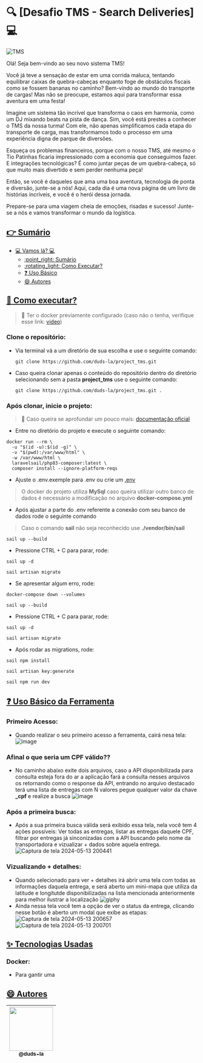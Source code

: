 # :mag: [Desafio TMS - Search Deliveries] :computer:

![TMS](https://joanini.com.br/wp-content/uploads/bfi_thumb/blog05_11-qe0fjed0ypf35ar3rlhlottwiwbmv676a68n4j0f54.png) 

Olá! Seja bem-vindo ao seu novo sistema TMS!
 
Você já teve a sensação de estar em uma corrida maluca, tentando equilibrar caixas de quebra-cabeças enquanto foge de obstáculos fiscais como se fossem bananas no caminho? Bem-vindo ao mundo do transporte de cargas! Mas não se preocupe, estamos aqui para transformar essa aventura em uma festa!

Imagine um sistema tão incrível que transforma o caos em harmonia, como um DJ mixando beats na pista de dança. Sim, você está prestes a conhecer o TMS da nossa turma! Com ele, não apenas simplificamos cada etapa do transporte de carga, mas transformamos todo o processo em uma experiência digna de parque de diversões.

Esqueça os problemas financeiros, porque com o nosso TMS, até mesmo o Tio Patinhas ficaria impressionado com a economia que conseguimos fazer. E integrações tecnológicas? É como juntar peças de um quebra-cabeça, só que muito mais divertido e sem perder nenhuma peça!

Então, se você é daqueles que ama uma boa aventura, tecnologia de ponta e diversão, junte-se a nós! Aqui, cada dia é uma nova página de um livro de histórias incríveis, e você é o herói dessa jornada.

Prepare-se para uma viagem cheia de emoções, risadas e sucesso! Junte-se a nós e vamos transformar o mundo da logística.

## [:point_right: Sumário](#point_right-sumário)

- [:computer: Vamos lá? :computer:](#computer-desafio-tms-computer)
  - [:point\_right: Sumário](#point_right-sumário)
  - [:rotating\_light: Como Executar?](#rotating_light-como-executar)
  - [:question: Uso Básico](#question-uso-basico)
  - [:smile: Autores](#smile-autores)

## [:rotating_light: Como executar?](#rotating_light-como-executar)
> :rotating_light: Ter o docker previamente configurado (caso não o tenha, verifique esse link: [video](https://www.youtube.com/watch?v=tm4WpxBai0w&t=312s))
### Clone o repositório:

- Via terminal vá a um diretório de sua escolha e use o seguinte comando:
  ```
  git clone https://github.com/duds-la/project_tms.git
  ```
- Caso queira clonar apenas o conteúdo do repositório dentro do diretório selecionando sem a pasta **project_tms** use o seguinte comando:
  ```
  git clone https://github.com/duds-la/project_tms.git .
  ```
### Após clonar, inicie o projeto:
> :rotating_light: Caso queira se aprofundar um pouco mais: [documentação oficial](https://laravel.com/docs/master/sail#main-content)
 - Entre no diretório do projeto e execute o seguinte comando: 
  ```
  docker run --rm \
    -u "$(id -u):$(id -g)" \
    -v "$(pwd):/var/www/html" \
    -w /var/www/html \
    laravelsail/php83-composer:latest \
    composer install --ignore-platform-reqs
  ```
- Ajuste o .env.exemple para .env ou crie um [.env](https://laravel.com/docs/11.x/configuration)
> O docker do projeto utiliza **MySql** caso queira utilizar outro banco de dados é necessário a modificação no arquivo **docker-compose.yml**
- Após ajustar a parte do .env referente a conexão com seu banco de dados rode o seguinte comando
> Caso o comando **sail** não seja reconhecido use **./vendor/bin/sail**
  ```
  sail up --build
  ```
- Pressione CTRL + C para parar, rode:
```
sail up -d
```
```
sail artisan migrate
```
- Se apresentar algum erro, rode:
```
docker-compose down --volumes
```
```
sail up --build
```
- Pressione CTRL + C para parar, rode:
```
sail up -d
```
```
sail artisan migrate
```
- Após rodar as migrations, rode:
```
sail npm install
```
```
sail artisan key:generate
```
```
sail npm run dev
```
## [:question: Uso Básico da Ferramenta](#question-uso-basico)

### Primeiro Acesso:
- Quando realizar o seu primeiro acesso a ferramenta, cairá nesa tela:
![image](https://github.com/duds-la/project_tms/assets/110792669/e6ad0d19-ab15-4384-8c56-40fa90dd0d27)
### Afinal o que seria um CPF válido??
- No caminho abaixo exite dois arquivos, caso a API disponibilizada para consulta esteja fora do ar a aplicação fará a consulta nesses arquivos os retornando como o response da API, entrando no arquivo destacado terá uma lista de entregas com N valores pegue qualquer valor da chave **_cpf** e realize a busca
![image](https://github.com/duds-la/project_tms/assets/110792669/350f99f1-10f8-4524-9884-884b8481ea60)
### Após a primeira busca:
- Após a sua primeira busca válida será exibido essa tela, nela você tem 4 ações possíveis: Ver todas as entregas, listar as entregas daquele CPF, filtrar por entregas já sinconizadas com a API buscando pelo nome da transportadora e vizualizar + dados sobre aquela entrega.
![Captura de tela 2024-05-13 200441](https://github.com/duds-la/project_tms/assets/110792669/003d7546-b769-4f2d-82ab-687a0db8974e)
### Vizualizando + detalhes:
- Quando selecionado para ver + detalhes irá abrir uma tela com todas as informações daquela entrega, e será aberto um mini-mapa que utiliza da latitude e longitutde disponibilizadas na lista mencionada anteriormente para melhor ilustrar a localização
![giphy](https://github.com/duds-la/project_tms/assets/110792669/3da6c40d-c34b-4721-9426-b9e00030772e)
- Ainda nessa tela você tem a opção de ver o status da entrega, clicando nesse botão é aberto um modal que exibe as etapas:
![Captura de tela 2024-05-13 200657](https://github.com/duds-la/project_tms/assets/110792669/7c5e7f35-8028-480e-9768-dfef98748eb4)
![Captura de tela 2024-05-13 200701](https://github.com/duds-la/project_tms/assets/110792669/f2ddd863-5891-465a-8620-0397cb6a64bb)

## [:sparkles: Tecnologias Usadas](#sparkles-tecnologias)

### Docker:
- Para gantir uma 

## [:smile: Autores](#smile-autores)

| [<img src="https://github.com/duds-la.png?size=115" width=115><br><sub>@duds-la</sub>](https://github.com/duds-la) 
| :---: |
  





